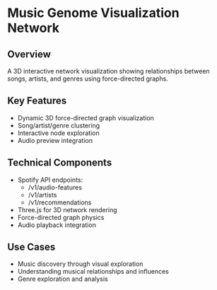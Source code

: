 # Music Genome Visualization Network

## Overview
A 3D interactive network visualization showing relationships between songs, artists, and genres using force-directed graphs.

## Key Features
- Dynamic 3D force-directed graph visualization
- Song/artist/genre clustering
- Interactive node exploration
- Audio preview integration

## Technical Components
- Spotify API endpoints:
  - /v1/audio-features
  - /v1/artists
  - /v1/recommendations
- Three.js for 3D network rendering
- Force-directed graph physics
- Audio playback integration

## Use Cases
- Music discovery through visual exploration
- Understanding musical relationships and influences
- Genre exploration and analysis 